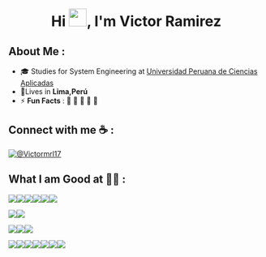 
<h1 align="center">Hi <img src="https://media.giphy.com/media/hvRJCLFzcasrR4ia7z/giphy.gif" width="35">, I'm Victor Ramirez</h1>

## About Me :

- 🎓 Studies for System Engineering at [Universidad Peruana de Ciencias Aplicadas](https://www.upc.edu.pe/)
- 🏡Lives in **Lima,Perú**
- ⚡ **Fun Facts** : 🍕 🏉 🏏 🎥 🚞

## Connect with me ☕ :


[![@Victormrl17](https://img.icons8.com/fluency/48/000000/linkedin.png )](https://www.linkedin.com/in/victor-ramirez-8049a4193/) 



## What I am Good at 🧑‍💻 :



<!-- Frontend -->
<img src="https://img.icons8.com/color/48/000000/html-5--v1.png"/><img src="https://img.icons8.com/color/48/000000/css3.png"/><img src="https://img.icons8.com/color/48/000000/javascript--v1.png"/><img src="https://img.icons8.com/color/48/000000/typescript.png"/><img src="https://img.icons8.com/office/48/000000/react.png"/><img src="https://img.icons8.com/color/48/000000/nextjs.png"/>



<!-- Backend -->
<img src="https://img.icons8.com/color/48/000000/nodejs.png"/><img src="https://img.icons8.com/color/48/000000/express.png"/>



<!-- Databases -->
<img src="https://img.icons8.com/color/48/000000/mysql-logo.png"/><img src="https://img.icons8.com/color/48/000000/mongodb.png"/><img src="https://img.icons8.com/color/48/000000/firebase.png"/>

<!-- Other Tools -->
<img src="https://img.icons8.com/color/48/000000/npm.png"/><img src="https://img.icons8.com/color/48/000000/docker.png"/><img src="https://img.icons8.com/color/48/000000/kubernetes.png"/><img src="https://img.icons8.com/color/48/000000/github.png"/><img src="https://img.icons8.com/color/48/000000/amazon-web-services.png"/><img src="https://img.icons8.com/color/48/000000/react-native.png"/><img src="https://img.icons8.com/color/48/000000/graphql.png"/>

<br>
